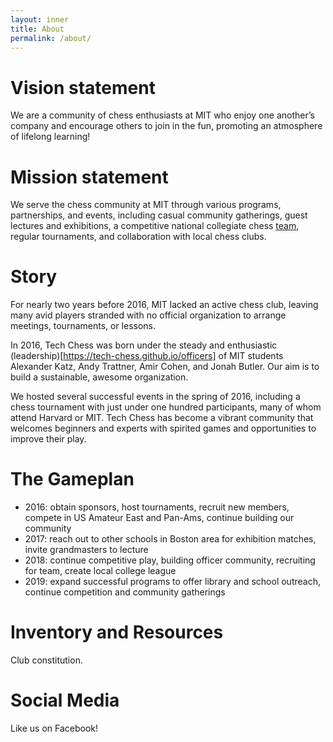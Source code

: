 ```yaml
---
layout: inner
title: About
permalink: /about/
---
```


# Vision statement
We are a community of chess enthusiasts at MIT who enjoy one another’s company and encourage others to join in the fun, promoting an atmosphere of lifelong learning!

# Mission statement
We serve the chess community at MIT through various programs, partnerships, and events, including casual community gatherings, guest lectures and exhibitions, a competitive national collegiate chess [team]({{site.data.global.team_link}}), regular tournaments, and collaboration with local chess clubs.

# Story
For nearly two years before 2016, MIT lacked an active chess club, leaving many avid players stranded with no official organization to arrange meetings, tournaments, or lessons.  

In 2016, Tech Chess was born under the steady and enthusiastic (leadership)[https://tech-chess.github.io/officers] of MIT students Alexander Katz, Andy Trattner, Amir Cohen, and Jonah Butler. Our aim is to build a sustainable, awesome organization.

We hosted several successful events in the spring of 2016, including a chess tournament with just under one hundred participants, many of whom attend Harvard or MIT. Tech Chess has become a vibrant community that welcomes beginners and experts with spirited games and opportunities to improve their play.

# The Gameplan
- 2016: obtain sponsors, host tournaments, recruit new members, compete in US Amateur East and Pan-Ams, continue building our community
- 2017: reach out to other schools in Boston area for exhibition matches, invite grandmasters to lecture
- 2018: continue competitive play, building officer community, recruiting for team, create local college league
- 2019: expand successful programs to offer library and school outreach, continue competition and community gatherings

# Inventory and Resources
Club constitution.

# Social Media
Like us on Facebook! <div class="fb-like" data-href="https://facebook.com/mitchessclub" data-layout="button_count" data-action="like" data-size="small" data-show-faces="true" data-share="false"></div>
